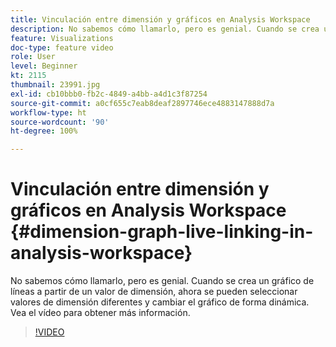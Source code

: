 ```yaml
---
title: Vinculación entre dimensión y gráficos en Analysis Workspace
description: No sabemos cómo llamarlo, pero es genial. Cuando se crea un gráfico de líneas a partir de un valor de dimensión, ahora se pueden seleccionar valores de dimensión diferentes y cambiar el gráfico de forma dinámica. Vea el vídeo para obtener más información.
feature: Visualizations
doc-type: feature video
role: User
level: Beginner
kt: 2115
thumbnail: 23991.jpg
exl-id: cb10bbb0-fb2c-4849-a4bb-a4d1c3f87254
source-git-commit: a0cf655c7eab8deaf2897746ece4883147888d7a
workflow-type: ht
source-wordcount: '90'
ht-degree: 100%

---
```


# Vinculación entre dimensión y gráficos en Analysis Workspace {#dimension-graph-live-linking-in-analysis-workspace}

No sabemos cómo llamarlo, pero es genial. Cuando se crea un gráfico de líneas a partir de un valor de dimensión, ahora se pueden seleccionar valores de dimensión diferentes y cambiar el gráfico de forma dinámica. Vea el vídeo para obtener más información.

>[!VIDEO](https://video.tv.adobe.com/v/23991/?quality=12)
